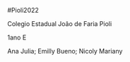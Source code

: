 #Pioli2022

Colegio Estadual João de Faria Pioli 

1ano E 

Ana Julia;
Emilly Bueno;
Nicoly Mariany
